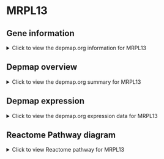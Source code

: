 <h1>MRPL13</h1>

<h2>Gene information</h2>
<details>
  <summary>Click to view the depmap.org information for MRPL13</summary>
  <iframe src="https://depmap.org/portal/gene/MRPL13?tab=about" style="border:none;width:100%;height:800px"></iframe>
</details>

<h2>Depmap overview</h2>
<details>
  <summary>Click to view the depmap.org summary for MRPL13</summary>
  <iframe src="https://depmap.org/portal/gene/MRPL13?tab=overview" style="border:none;width:100%;height:800px"></iframe>
</details>

<h2>Depmap expression</h2>
<details>
  <summary>Click to view the depmap.org expression data for MRPL13</summary>
  <iframe src="https://depmap.org/portal/gene/MRPL13?tab=characterization" style="border:none;width:100%;height:800px"></iframe>
</details>



<h2>Reactome Pathway diagram</h2>
<details>
  <summary>Click to view Reactome pathway for MRPL13</summary>
  <p>Mitochondrial translation termination</p>
  <iframe src="https://reactome.org/PathwayBrowser/#/R-HSA-5419276" style="border:none;width:100%;height:800px"></iframe>
</details>



